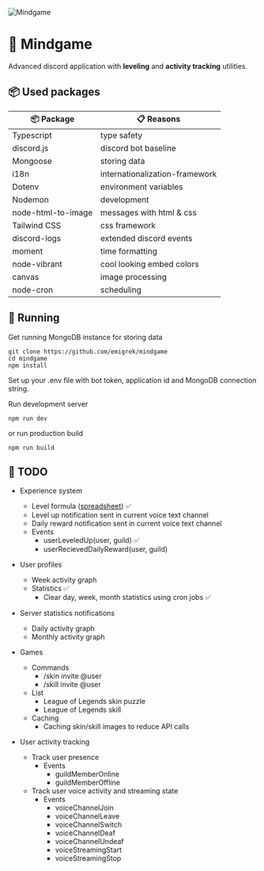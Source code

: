 ![Mindgame](https://raw.githubusercontent.com/emigrek/mindgame/main/media/repo-banner.png)

# 🌌 Mindgame
Advanced discord application with **leveling** and **activity tracking** utilities.

## 📦 Used packages
| 📦 Package  | 📋 Reasons |
| ------------- | ------------- |
| Typescript  | type safety  |
| discord.js  | discord bot baseline |
| Mongoose  | storing data  |
| i18n  | internationalization-framework  |
| Dotenv  | environment variables  |
| Nodemon  | development  |
| node-html-to-image  | messages with html & css  |
| Tailwind CSS  | css framework  |
| discord-logs | extended discord events |
| moment | time formatting |
| node-vibrant | cool looking embed colors |
| canvas | image processing |
| node-cron | scheduling |

## 🚀 Running
Get running MongoDB instance for storing data
```
git clone https://github.com/emigrek/mindgame
cd mindgame
npm install
```
Set up your .env file with bot token, application id and MongoDB connection string.

Run development server
```
npm run dev
```
or
run production build
```
npm run build
```

## 🚧 TODO
* Experience system
    * Level formula ([spreadsheet](https://docs.google.com/spreadsheets/d/1X20H9ZW5LRT_xLXmg1M8WZG3lsxSERbqzfkl7-oYz_8/edit#gid=0)) ✅
    * Level up notification sent in current voice text channel
    * Daily reward notification sent in current voice text channel
    * Events
        * userLeveledUp(user, guild) ✅
        * userRecievedDailyReward(user, guild)


* User profiles
    * Week activity graph
    * Statistics ✅
        * Clear day, week, month statistics using cron jobs ✅

* Server statistics notifications
    * Daily activity graph
    * Monthly activity graph

* Games
    * Commands
        * /skin invite @user
        * /skill invite @user
    * List
        * League of Legends skin puzzle
        * League of Legends skill
    * Caching
        * Caching skin/skill images to reduce API calls


* User activity tracking
    * Track user presence
        * Events
            * guildMemberOnline
            * guildMemberOffline
    * Track user voice activity and streaming state
        * Events
            * voiceChannelJoin
            * voiceChannelLeave
            * voiceChannelSwitch
            * voiceChannelDeaf
            * voiceChannelUndeaf
            * voiceStreamingStart
            * voiceStreamingStop
